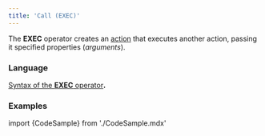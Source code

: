 ```yaml
---
title: 'Call (EXEC)'
---
```


The **EXEC** operator creates an [action](Actions.md) that executes another action, passing it specified properties (*arguments*).

### Language

[Syntax of the **EXEC** operator](EXEC_operator.md)**.**

### Examples

import {CodeSample} from './CodeSample.mdx'

<CodeSample url="https://documentation.lsfusion.org/sample?file=ActionSample&block=exec"/>


  
